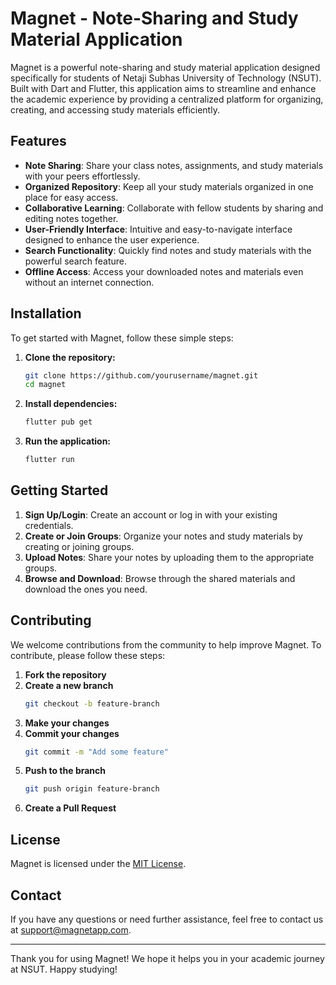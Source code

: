 # Magnet - Note-Sharing and Study Material Application

Magnet is a powerful note-sharing and study material application designed specifically for students of Netaji Subhas University of Technology (NSUT). Built with Dart and Flutter, this application aims to streamline and enhance the academic experience by providing a centralized platform for organizing, creating, and accessing study materials efficiently.

## Features

- **Note Sharing**: Share your class notes, assignments, and study materials with your peers effortlessly.
- **Organized Repository**: Keep all your study materials organized in one place for easy access.
- **Collaborative Learning**: Collaborate with fellow students by sharing and editing notes together.
- **User-Friendly Interface**: Intuitive and easy-to-navigate interface designed to enhance the user experience.
- **Search Functionality**: Quickly find notes and study materials with the powerful search feature.
- **Offline Access**: Access your downloaded notes and materials even without an internet connection.

## Installation

To get started with Magnet, follow these simple steps:

1. **Clone the repository:**
    ```bash
    git clone https://github.com/yourusername/magnet.git
    cd magnet
    ```

2. **Install dependencies:**
    ```bash
    flutter pub get
    ```

3. **Run the application:**
    ```bash
    flutter run
    ```

## Getting Started

1. **Sign Up/Login**: Create an account or log in with your existing credentials.
2. **Create or Join Groups**: Organize your notes and study materials by creating or joining groups.
3. **Upload Notes**: Share your notes by uploading them to the appropriate groups.
4. **Browse and Download**: Browse through the shared materials and download the ones you need.

## Contributing

We welcome contributions from the community to help improve Magnet. To contribute, please follow these steps:

1. **Fork the repository**
2. **Create a new branch**
    ```bash
    git checkout -b feature-branch
    ```
3. **Make your changes**
4. **Commit your changes**
    ```bash
    git commit -m "Add some feature"
    ```
5. **Push to the branch**
    ```bash
    git push origin feature-branch
    ```
6. **Create a Pull Request**

## License

Magnet is licensed under the [MIT License](LICENSE).

## Contact

If you have any questions or need further assistance, feel free to contact us at support@magnetapp.com.

---

Thank you for using Magnet! We hope it helps you in your academic journey at NSUT. Happy studying!
